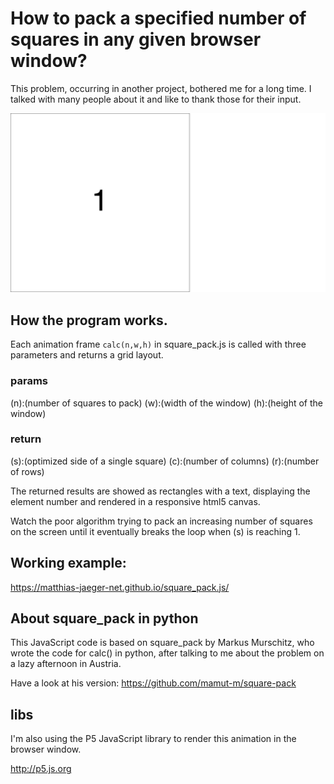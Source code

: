 # How to pack a specified number of squares in any given browser window?

This problem, occurring in another project, bothered me for a long time.
I talked with many people about it and like to thank those for their input.

![Frame 1](output/Frame-1.jpg)

## How the program works.  

Each animation frame `calc(n,w,h)` in square_pack.js is
called with three parameters and returns a grid layout.

### params  
(n):(number of squares to pack)
(w):(width of the window)
(h):(height of the window)

### return  
(s):(optimized side of a single square)
(c):(number of columns)
(r):(number of rows)

The returned results are showed as rectangles
with a text, displaying the element number and
rendered in a responsive html5 canvas.

Watch the poor algorithm trying to pack an increasing
number of squares on the screen until it eventually breaks
the loop when (s) is reaching 1.

## Working example:  

https://matthias-jaeger-net.github.io/square_pack.js/


## About square_pack in python
This JavaScript code is based on square_pack by Markus Murschitz,
who wrote the code for calc() in python, after talking to me about
the problem on a lazy afternoon in Austria.

Have a look at his version: https://github.com/mamut-m/square-pack

## libs   
I'm also using the P5 JavaScript library to render this
animation in the browser window.

http://p5.js.org
